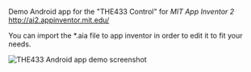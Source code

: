 
Demo Android app for the "THE433 Control" for *MIT App Inventor 2* http://ai2.appinventor.mit.edu/


You can import the *.aia file to app inventor in order to edit it to fit your needs.

![THE433 Android app demo screenshot](https://github.com/nikant/THE433/raw/master/THE433%20Control%20Android%20demo%20app/THE433ControlScreenshot800.png)
